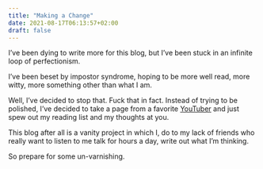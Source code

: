 ```yaml
---
title: "Making a Change"
date: 2021-08-17T06:13:57+02:00
draft: false
---
```


I’ve been dying to write more for this blog, but I’ve been stuck in an infinite loop of perfectionism.

<!--more-->

I’ve been beset by impostor syndrome, hoping to be more well read, more witty, more something other than what I am.

Well, I’ve decided to stop that. Fuck that in fact. Instead of trying to be polished, I’ve decided to take a page from a favorite [YouTuber](https://www.youtube.com/channel/UC5Dw9TFdbPJoTDMSiJdIQTA) and just spew out my reading list and my thoughts at you.

This blog after all is a vanity project in which I, do to my lack of friends who really want to listen to me talk for hours a day, write out what I’m thinking. 

So prepare for some un-varnishing.

